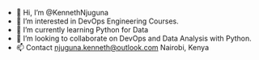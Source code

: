 - 👋 Hi, I’m @KennethNjuguna
- 👀 I’m interested in DevOps Engineering Courses.
- 🌱 I’m currently learning Python for Data 
- 💞️ I’m looking to collaborate on DevOps and Data Analysis with Python.
- 📫 Contact njuguna.kenneth@outlook.com 
              Nairobi, Kenya 

<!---
KennethNjuguna/KennethNjuguna is a ✨ special ✨ repository because its `README.md` (this file) appears on your GitHub profile.
You can click the Preview link to take a look at your changes.
--->
